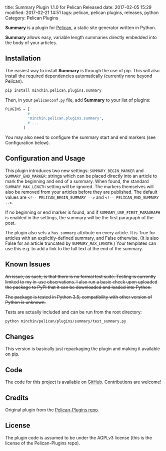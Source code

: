 title: Summary Plugin 1.1.0 for Pelican Released
date: 2017-02-05 15:29
modified: 2017-02-21 14:51
tags: pelican, pelican plugins, releases, python
Category: Pelican Plugins


**Summary** is a plugin for [Pelican](http://docs.getpelican.com/), a static
site generator written in Python.

**Summary** allows easy, variable length summaries directly embedded into the
body of your articles.
<!-- read more -->

## Installation

The easiest way to install **Summary** is through the use of pip. This will
also install the required dependencies automatically (currently none beyond
Pelican).

~~~~sh
pip install minchin.pelican.plugins.summary
~~~~

Then, in your `pelicanconf.py` file, add **Summary** to your list of
plugins:

~~~python
PLUGINS = [
          # ...
          'minchin.pelican.plugins.summary',
          # ...
        ]
~~~

You may also need to configure the summary start and end markers (see
Configuration below).


## Configuration and Usage

This plugin introduces two new settings: `SUMMARY_BEGIN_MARKER` and
`SUMMARY_END_MARKER`: strings which can be placed directly into an article to
mark the beginning and end of a summary. When found, the standard
`SUMMARY_MAX_LENGTH` setting will be ignored. The markers themselves will also
be removed from your articles before they are published. The default values are
`<!-- PELICAN_BEGIN_SUMMARY -->` and `<!-- PELICAN_END_SUMMARY -->`.

If no beginning or end marker is found, and if `SUMMARY_USE_FIRST_PARAGRAPH` is
enabled in the settings, the summary will be the first paragraph of the post.

The plugin also sets a `has_summary` attribute on every article. It is True for
articles with an explicitly-defined summary, and False otherwise. (It is also
False for an article truncated by `SUMMARY_MAX_LENGTH`.) Your templates can use
this e.g. to add a link to the full text at the end of the summary.

## Known Issues

<del>An issue, as such, is that there is no formal test suite. Testing is
currently limited to my in-use observations. I also run a basic check upon
uploaded the package to PyPI that it can be downloaded and loaded into
Python.</del>

<del>The package is tested in Python 3.5; compatibility with other version of
Python is unknown.</del>

Tests are actually included and can be run from the root directory:

~~~sh
python minchin/pelican/plugins/summary/test_summary.py
~~~

## Changes

This version is basically just repackaging the plugin and making it available
on pip.

## Code

The code for this project is available on [GitHub](https://github.com/MinchinWeb/minchin.pelican.plugins.summary). Contributions are welcome!

## Credits

Original plugin from the [Pelican-Plugins repo](https://github.com/getpelican/pelican-plugins).

## License

The plugin code is assumed to be under the AGPLv3 license (this is the license
of the Pelican-Plugins repo).
